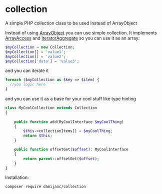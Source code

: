 # collection
A simple PHP collection class to be used instead of ArrayObject

Instead of using [ArrayObject](http://php.net/manual/de/class.arrayobject.php) you can use simple collection. 
It implements [ArrayAccess](http://php.net/manual/en/class.arrayaccess.php) and [IteratorAggregate](http://php.net/manual/en/class.iteratoraggregate.php)
so you can use it as an array:

```php
$myCollection = new Collection;
$myCollection[] = 'value1';
$myCollection[] = 'value2';
$myCollection['data'] = 'value3';
```
and you can iterate it 
```php
foreach ($myCollection as $key => $item) {
  //you logic here
}
```
and you can use it as a base for your cool stuff like type hinting

```php
class MyCoolCollection extends Collection
{
  
    public function add(MyCoolInterface $myCoolThing)
    {
        $this->collectionItems[] = $myCoolThing;
        return $this;
    }

    public function offsetGet($offset): MyCoolInterface
    {
        return parent::offsetGet($offset);
    }
}
```
Installation:

```
composer require damijanc/collection
```
